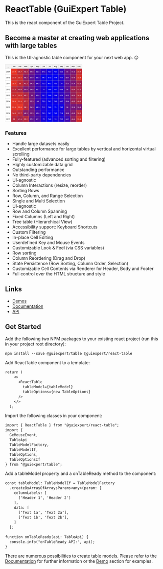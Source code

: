 
# ReactTable (GuiExpert Table)

This is the react component of the GuiExpert Table Project.

## Become a master at creating web applications with large tables

This is the UI-agnostic table component for your next web app. 😊

<img src="https://raw.githubusercontent.com/guiexperttable/ge-table/main/apps/table-website/src/assets/screens/heatmap.png" width="50%">

### Features
- Handle large datasets easily
- Excellent performance for large tables by vertical and horizontal virtual scrolling
- Fully-featured (advanced sorting and filtering)
- Highly customizable data grid
- Outstanding performance
- No third-party dependencies
- UI-agnostic
- Column Interactions (resize, reorder)
- Sorting Rows
- Row, Column, and Range Selection
- Single and Multi Selection
- UI-agnostic
- Row and Column Spanning
- Fixed Columns (Left and Right)
- Tree table (Hierarchical View)
- Accessibility support: Keyboard Shortcuts
- Custom Filtering
- In-place Cell Editing
- Userdefined Key and Mouse Events
- Customizable Look & Feel (via CSS variables)
- Row sorting
- Column Reordering (Drag and Drop)
- State Persistence (Row Sorting, Column Order, Selection)
- Customizable Cell Contents via Renderer for Header, Body and Footer
- Full control over the HTML structure and style


## Links

- [Demos](https://gui.expert/demos)
- [Documentation](https://gui.expert/doc)
- [API](https://gui.expert/api)

## Get Started

Add the following two NPM packages to your existing react project (run this in your project root directory):

```
npm install --save @guiexpert/table @guiexpert/react-table
```

Add ReactTable component to a template:

```
return (
    <>
      <ReactTable
        tableModel={tableModel}
        tableOptions={new TableOptions}
      />
    </>
  );
```

Import the following classes in your component:
```
import { ReactTable } from "@guiexpert/react-table";
import {
  GeMouseEvent,
  TableApi
  TableModelFactory,
  TableModelIf,
  TableOptions,
  TableOptionsIf
} from "@guiexpert/table";
```


Add a tableModel property and a onTableReady method to the component:

```
const tableModel: TableModelIf = TableModelFactory
  .createByArrayOfArraysParams<any>(param: {
    columnLabels: [
      ['Header 1', 'Header 2']
    ],
    data: [
      ['Text 1a', 'Text 2a'],
      ['Text 1b', 'Text 2b'],
    ]
  };

function onTableReady(api: TableApi) {
  console.info("onTableReady API:", api);
}
```

There are numerous possibilities to create table models.
Please refer to the [Documentation](https://gui.expert/doc) for further information or the [Demo](https://gui.expert/demos) section for examples.


